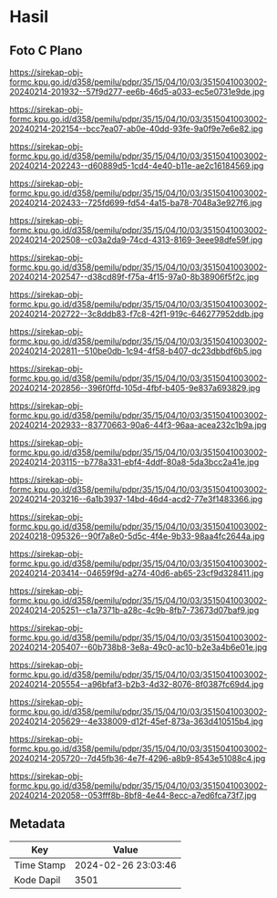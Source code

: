 # Hasil

## Foto C Plano

https://sirekap-obj-formc.kpu.go.id/d358/pemilu/pdpr/35/15/04/10/03/3515041003002-20240214-201932--57f9d277-ee6b-46d5-a033-ec5e0731e9de.jpg

https://sirekap-obj-formc.kpu.go.id/d358/pemilu/pdpr/35/15/04/10/03/3515041003002-20240214-202154--bcc7ea07-ab0e-40dd-93fe-9a0f9e7e6e82.jpg

https://sirekap-obj-formc.kpu.go.id/d358/pemilu/pdpr/35/15/04/10/03/3515041003002-20240214-202243--d60889d5-1cd4-4e40-b11e-ae2c16184569.jpg

https://sirekap-obj-formc.kpu.go.id/d358/pemilu/pdpr/35/15/04/10/03/3515041003002-20240214-202433--725fd699-fd54-4a15-ba78-7048a3e927f6.jpg

https://sirekap-obj-formc.kpu.go.id/d358/pemilu/pdpr/35/15/04/10/03/3515041003002-20240214-202508--c03a2da9-74cd-4313-8169-3eee98dfe59f.jpg

https://sirekap-obj-formc.kpu.go.id/d358/pemilu/pdpr/35/15/04/10/03/3515041003002-20240214-202547--d38cd89f-f75a-4f15-97a0-8b38906f5f2c.jpg

https://sirekap-obj-formc.kpu.go.id/d358/pemilu/pdpr/35/15/04/10/03/3515041003002-20240214-202722--3c8ddb83-f7c8-42f1-919c-646277952ddb.jpg

https://sirekap-obj-formc.kpu.go.id/d358/pemilu/pdpr/35/15/04/10/03/3515041003002-20240214-202811--510be0db-1c94-4f58-b407-dc23dbbdf6b5.jpg

https://sirekap-obj-formc.kpu.go.id/d358/pemilu/pdpr/35/15/04/10/03/3515041003002-20240214-202856--396f0ffd-105d-4fbf-b405-9e837a693829.jpg

https://sirekap-obj-formc.kpu.go.id/d358/pemilu/pdpr/35/15/04/10/03/3515041003002-20240214-202933--83770663-90a6-44f3-96aa-acea232c1b9a.jpg

https://sirekap-obj-formc.kpu.go.id/d358/pemilu/pdpr/35/15/04/10/03/3515041003002-20240214-203115--b778a331-ebf4-4ddf-80a8-5da3bcc2a41e.jpg

https://sirekap-obj-formc.kpu.go.id/d358/pemilu/pdpr/35/15/04/10/03/3515041003002-20240214-203216--6a1b3937-14bd-46d4-acd2-77e3f1483366.jpg

https://sirekap-obj-formc.kpu.go.id/d358/pemilu/pdpr/35/15/04/10/03/3515041003002-20240218-095326--90f7a8e0-5d5c-4f4e-9b33-98aa4fc2644a.jpg

https://sirekap-obj-formc.kpu.go.id/d358/pemilu/pdpr/35/15/04/10/03/3515041003002-20240214-203414--04659f9d-a274-40d6-ab65-23cf9d328411.jpg

https://sirekap-obj-formc.kpu.go.id/d358/pemilu/pdpr/35/15/04/10/03/3515041003002-20240214-205251--c1a7371b-a28c-4c9b-8fb7-73673d07baf9.jpg

https://sirekap-obj-formc.kpu.go.id/d358/pemilu/pdpr/35/15/04/10/03/3515041003002-20240214-205407--60b738b8-3e8a-49c0-ac10-b2e3a4b6e01e.jpg

https://sirekap-obj-formc.kpu.go.id/d358/pemilu/pdpr/35/15/04/10/03/3515041003002-20240214-205554--a96bfaf3-b2b3-4d32-8076-8f0387fc69d4.jpg

https://sirekap-obj-formc.kpu.go.id/d358/pemilu/pdpr/35/15/04/10/03/3515041003002-20240214-205629--4e338009-d12f-45ef-873a-363d410515b4.jpg

https://sirekap-obj-formc.kpu.go.id/d358/pemilu/pdpr/35/15/04/10/03/3515041003002-20240214-205720--7d45fb36-4e7f-4296-a8b9-8543e51088c4.jpg

https://sirekap-obj-formc.kpu.go.id/d358/pemilu/pdpr/35/15/04/10/03/3515041003002-20240214-202058--053fff8b-8bf8-4e44-8ecc-a7ed6fca73f7.jpg


## Metadata

| Key        | Value               |
| ---------- | ------------------- |
| Time Stamp | 2024-02-26 23:03:46 |
| Kode Dapil | 3501                |



